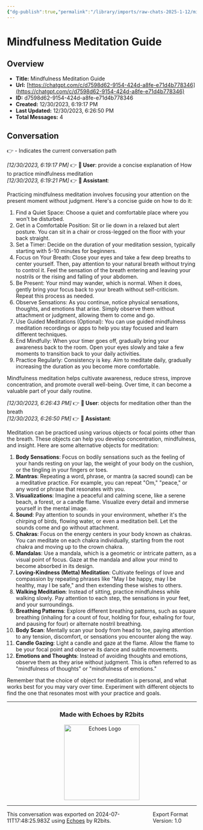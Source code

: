 ```yaml
---
{"dg-publish":true,"permalink":"/library/imports/raw-chats-2025-1-12/mindfulness-meditation-guide/"}
---
```


# Mindfulness Meditation Guide

## Overview
- **Title:** Mindfulness Meditation Guide
- **Url:** [https://chatgpt.com/c/d7598d62-9154-424d-a8fe-e71d4b778346](https://chatgpt.com/c/d7598d62-9154-424d-a8fe-e71d4b778346)
- **ID:** d7598d62-9154-424d-a8fe-e71d4b778346
- **Created:** 12/30/2023, 6:19:17 PM
- **Last Updated:** 12/30/2023, 6:26:50 PM
- **Total Messages:** 4

## Conversation
👉 - Indicates the current conversation path

<i>[12/30/2023, 6:19:17 PM]</i> 👉 <b>👤 User</b>: provide a concise explanation of How to practice mindfulness meditation<br>
<i>[12/30/2023, 6:19:21 PM]</i> 👉 <b>🤖 Assistant</b>: 

Practicing mindfulness meditation involves focusing your attention on the present moment without judgment. Here's a concise guide on how to do it:

1. Find a Quiet Space: Choose a quiet and comfortable place where you won't be disturbed.
2. Get in a Comfortable Position: Sit or lie down in a relaxed but alert posture. You can sit in a chair or cross-legged on the floor with your back straight.
3. Set a Timer: Decide on the duration of your meditation session, typically starting with 5-10 minutes for beginners.
4. Focus on Your Breath: Close your eyes and take a few deep breaths to center yourself. Then, pay attention to your natural breath without trying to control it. Feel the sensation of the breath entering and leaving your nostrils or the rising and falling of your abdomen.
5. Be Present: Your mind may wander, which is normal. When it does, gently bring your focus back to your breath without self-criticism. Repeat this process as needed.
6. Observe Sensations: As you continue, notice physical sensations, thoughts, and emotions that arise. Simply observe them without attachment or judgment, allowing them to come and go.
7. Use Guided Meditations (Optional): You can use guided mindfulness meditation recordings or apps to help you stay focused and learn different techniques.
8. End Mindfully: When your timer goes off, gradually bring your awareness back to the room. Open your eyes slowly and take a few moments to transition back to your daily activities.
9. Practice Regularly: Consistency is key. Aim to meditate daily, gradually increasing the duration as you become more comfortable.

Mindfulness meditation helps cultivate awareness, reduce stress, improve concentration, and promote overall well-being. Over time, it can become a valuable part of your daily routine.<br>

<i>[12/30/2023, 6:26:43 PM]</i> 👉 <b>👤 User</b>: objects for meditation other than the breath<br>
<i>[12/30/2023, 6:26:50 PM]</i> 👉 <b>🤖 Assistant</b>: 

Meditation can be practiced using various objects or focal points other than the breath. These objects can help you develop concentration, mindfulness, and insight. Here are some alternative objects for meditation:

1. **Body Sensations**: Focus on bodily sensations such as the feeling of your hands resting on your lap, the weight of your body on the cushion, or the tingling in your fingers or toes.
2. **Mantras**: Repeating a word, phrase, or mantra (a sacred sound) can be a meditative practice. For example, you can repeat "Om," "peace," or any word or phrase that resonates with you.
3. **Visualizations**: Imagine a peaceful and calming scene, like a serene beach, a forest, or a candle flame. Visualize every detail and immerse yourself in the mental image.
4. **Sound**: Pay attention to sounds in your environment, whether it's the chirping of birds, flowing water, or even a meditation bell. Let the sounds come and go without attachment.
5. **Chakras**: Focus on the energy centers in your body known as chakras. You can meditate on each chakra individually, starting from the root chakra and moving up to the crown chakra.
6. **Mandalas**: Use a mandala, which is a geometric or intricate pattern, as a visual point of focus. Gaze at the mandala and allow your mind to become absorbed in its design.
7. **Loving-Kindness (Metta) Meditation**: Cultivate feelings of love and compassion by repeating phrases like "May I be happy, may I be healthy, may I be safe," and then extending these wishes to others.
8. **Walking Meditation**: Instead of sitting, practice mindfulness while walking slowly. Pay attention to each step, the sensations in your feet, and your surroundings.
9. **Breathing Patterns**: Explore different breathing patterns, such as square breathing (inhaling for a count of four, holding for four, exhaling for four, and pausing for four) or alternate nostril breathing.
10. **Body Scan**: Mentally scan your body from head to toe, paying attention to any tension, discomfort, or sensations you encounter along the way.
11. **Candle Gazing**: Light a candle and gaze at the flame. Allow the flame to be your focal point and observe its dance and subtle movements.
12. **Emotions and Thoughts**: Instead of avoiding thoughts and emotions, observe them as they arise without judgment. This is often referred to as "mindfulness of thoughts" or "mindfulness of emotions."

Remember that the choice of object for meditation is personal, and what works best for you may vary over time. Experiment with different objects to find the one that resonates most with your practice and goals.<br>

---

<div align="center">

### Made with Echoes by R2bits

<a href="https://echoes.r2bits.com">
  <img src="https://images.squarespace-cdn.com/content/v1/6493af4741c13939d335f0b8/18b27467-2da2-43b7-8d44-234bccf4f462/MINI_ECHOES_LOGO_NORMAL_WHITE_TEXT_SMALL-05-14+%281%29.png?format=300w" alt="Echoes Logo" width="200"/>
</a>

</div>

---

<div style="display: flex; justify-content: space-between;">
  <span>This conversation was exported on 2024-07-11T17:48:25.983Z using <a href="https://echoes.r2bits.com">Echoes</a> by R2bits.</span>
  <span>Export Format Version: 1.0</span>
</div>
